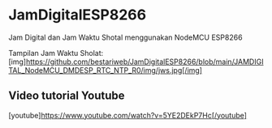 # JamDigitalESP8266
Jam Digital dan Jam Waktu Shotal menggunakan NodeMCU ESP8266

Tampilan Jam Waktu Sholat:
[img]https://github.com/bestariweb/JamDigitalESP8266/blob/main/JAMDIGITAL_NodeMCU_DMDESP_RTC_NTP_R0/img/jws.jpg[/img]

## Video tutorial Youtube
[youtube]https://www.youtube.com/watch?v=5YE2DEkP7Hc[/youtube]
